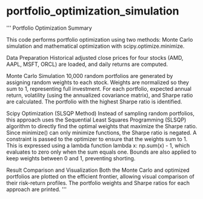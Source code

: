 # portfolio_optimization_simulation

'''
Portfolio Optimization Summary

This code performs portfolio optimization using two methods: Monte Carlo simulation and mathematical optimization with scipy.optimize.minimize.

Data Preparation
Historical adjusted close prices for four stocks (AMD, AAPL, MSFT, ORCL) are loaded, and daily returns are computed.

Monte Carlo Simulation
10,000 random portfolios are generated by assigning random weights to each stock. Weights are normalized so they sum to 1, representing full investment. For each portfolio, expected annual return, volatility (using the annualized covariance matrix), and Sharpe ratio are calculated. The portfolio with the highest Sharpe ratio is identified.

Scipy Optimization (SLSQP Method)
Instead of sampling random portfolios, this approach uses the Sequential Least Squares Programming (SLSQP) algorithm to directly find the optimal weights that maximize the Sharpe ratio. Since minimize() can only minimize functions, the Sharpe ratio is negated.
A constraint is passed to the optimizer to ensure that the weights sum to 1. This is expressed using a lambda function lambda x: np.sum(x) - 1, which evaluates to zero only when the sum equals one. Bounds are also applied to keep weights between 0 and 1, preventing shorting.

Result Comparison and Visualization
Both the Monte Carlo and optimized portfolios are plotted on the efficient frontier, allowing visual comparison of their risk-return profiles. The portfolio weights and Sharpe ratios for each approach are printed.
'''
